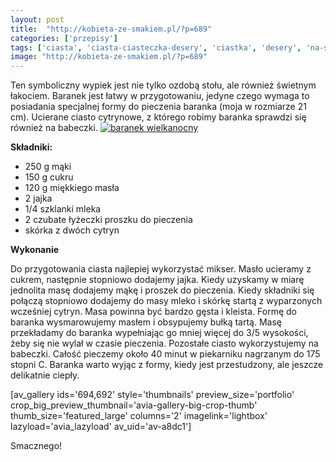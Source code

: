 ```yaml
---
layout: post
title:  "http://kobieta-ze-smakiem.pl/?p=689"
categories: ['przepisy']
tags: ['ciasta', 'ciasta-ciasteczka-desery', 'ciastka', 'desery', 'na-slodko', 'przepisy', 'wielkanoc']
image: "http://kobieta-ze-smakiem.pl/?p=689"
---
```

Ten symboliczny wypiek jest nie tylko ozdobą stołu, ale również świetnym łakociem. Baranek jest łatwy w przygotowaniu, jedyne czego wymaga to posiadania specjalnej formy do pieczenia baranka (moja w rozmiarze 21 cm). Ucierane ciasto cytrynowe, z którego robimy baranka sprawdzi się również na babeczki.
[![baranek wielkanocny](http://kobieta-ze-smakiem.pl/wp-content/uploads/2015/04/baranek-wielkanocny-222x300.jpg)](http://kobieta-ze-smakiem.pl/wp-content/uploads/2015/04/baranek-wielkanocny.jpg)

**Składniki:**
* 250 g mąki
* 150 g cukru
* 120 g miękkiego masła
* 2 jajka
* 1/4 szklanki mleka
* 2 czubate łyżeczki proszku do pieczenia
* skórka z dwóch cytryn


**Wykonanie**

Do przygotowania ciasta najlepiej wykorzystać mikser. Masło ucieramy z cukrem, następnie stopniowo dodajemy jajka. Kiedy uzyskamy w miarę jednolita masę dodajemy mąkę i proszek do pieczenia. Kiedy składniki się połączą stopniowo dodajemy do masy mleko i skórkę startą z wyparzonych wcześniej cytryn. Masa powinna być bardzo gęsta i kleista. Formę do baranka wysmarowujemy masłem i obsypujemy bułką tartą. Masę przekładamy do baranka wypełniając go mniej więcej do 3/5 wysokości, żeby się nie wylał w czasie pieczenia. Pozostałe ciasto wykorzystujemy na babeczki. Całość pieczemy około 40 minut w piekarniku nagrzanym do 175 stopni C. Baranka warto wyjąc z formy, kiedy jest przestudzony, ale jeszcze delikatnie ciepły.

[av\_gallery ids='694,692' style='thumbnails' preview\_size='portfolio' crop\_big\_preview\_thumbnail='avia-gallery-big-crop-thumb' thumb\_size='featured\_large' columns='2' imagelink='lightbox' lazyload='avia\_lazyload' av\_uid='av-a8dc1']

Smacznego!
    